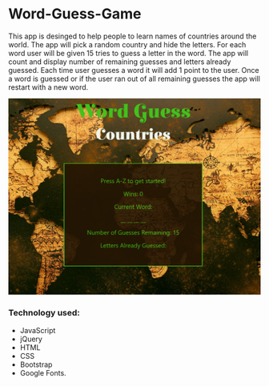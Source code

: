 # Word-Guess-Game
This app is desinged to help people to learn names of countries around the world. The app will pick a random country and hide the letters. For each word user will be given 15 tries to guess a letter in the word. The app will count and display number of remaining guesses and letters already guessed. Each time user guesses a word it will add 1 point to the user. Once a word is guessed or if the user ran out of all remaining guesses the app will restart with a new word.  

![Screenshot](assets/images/screenshot.PNG)

### Technology used: 
* JavaScript 
* jQuery 
* HTML
* CSS 
* Bootstrap
* Google Fonts.
